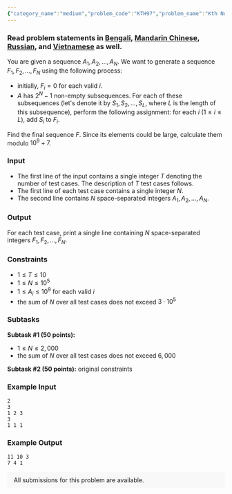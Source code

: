 ```yaml
---
{"category_name":"medium","problem_code":"KTH97","problem_name":"Kth Numbers","problemComponents":{"constraints":"","constraintsState":false,"subtasks":"","subtasksState":false,"inputFormat":"","inputFormatState":false,"outputFormat":"","outputFormatState":false,"sampleTestCases":{"0":{"id":1,"input":"2\r\n3\r\n1 2 3\r\n3\r\n1 1 1","output":"11 10 3\r\n7 4 1","explanation":"","isDeleted":false}}},"video_editorial_url":"","languages_supported":{"0":"CPP14","1":"C","2":"JAVA","3":"PYTH 3.6","4":"PYTH","5":"PYP3","6":"CS2","7":"ADA","8":"PYPY","9":"TEXT","10":"PAS fpc","11":"NODEJS","12":"RUBY","13":"PHP","14":"GO","15":"HASK","16":"TCL","17":"PERL","18":"SCALA","19":"LUA","20":"kotlin","21":"BASH","22":"JS","23":"LISP sbcl","24":"rust","25":"PAS gpc","26":"BF","27":"CLOJ","28":"R","29":"D","30":"CAML","31":"FORT","32":"ASM","33":"swift","34":"FS","35":"WSPC","36":"LISP clisp","37":"SQL","38":"SCM guile","39":"PERL6","40":"ERL","41":"CLPS","42":"ICK","43":"NICE","44":"PRLG","45":"ICON","46":"COB","47":"SCM chicken","48":"PIKE","49":"SCM qobi","50":"ST","51":"NEM"},"max_timelimit":3,"source_sizelimit":50000,"problem_author":"jafarbadour","problem_tester":null,"date_added":"26-10-2019","tags":{"0":"fast","1":"jafarbadour","2":"jafarbadour","3":"ltime77"},"problem_difficulty_level":"Medium","best_tag":"Fast Fourier Transform","editorial_url":"https://discuss.codechef.com/problems/KTH97","time":{"view_start_date":1572111000,"submit_start_date":1572111000,"visible_start_date":1572111000,"end_date":1735669800},"is_direct_submittable":false,"problemDiscussURL":"https://discuss.codechef.com/search?q=KTH97","is_proctored":false,"visitedContests":{},"layout":"problem"}
---
```

### Read problem statements in [Bengali](https://www.codechef.com/download/translated/LTIME77/bengali/KTH97.pdf), [Mandarin Chinese](https://www.codechef.com/download/translated/LTIME77/mandarin/KTH97.pdf), [Russian](https://www.codechef.com/download/translated/LTIME77/russian/KTH97.pdf), and [Vietnamese](https://www.codechef.com/download/translated/LTIME77/vietnamese/KTH97.pdf) as well.

You are given a sequence $A_1, A_2, \ldots, A_N$. We want to generate a sequence $F_1, F_2, \ldots, F_N$ using the following process:
- initially, $F_i = 0$ for each valid $i$.
- $A$ has $2^N-1$ non-empty subsequences. For each of these subsequences (let's denote it by $S_1, S_2, \ldots, S_L$, where $L$ is the length of this subsequence), perform the following assignment: for each $i$ ($1 \le i \le L$), add $S_i$ to $F_i$.

Find the final sequence $F$. Since its elements could be large, calculate them modulo $10^9+7$.

### Input
- The first line of the input contains a single integer $T$ denoting the number of test cases. The description of $T$ test cases follows.
- The first line of each test case contains a single integer $N$.
- The second line contains $N$ space-separated integers $A_1, A_2, \ldots, A_N$.

### Output
For each test case, print a single line containing $N$ space-separated integers $F_1, F_2, \ldots, F_N$.

### Constraints 
- $1 \le T \le 10$
- $1 \le N \le 10^5$
- $1 \le A_i \le 10^9$ for each valid $i$
- the sum of $N$ over all test cases does not exceed $3 \cdot 10^5$

### Subtasks
**Subtask #1 (50 points):**
- $1 \le N \le 2,000$
- the sum of $N$ over all test cases does not exceed $6,000$

**Subtask #2 (50 points):** original constraints

### Example Input
```
2
3
1 2 3
3
1 1 1
```

### Example Output
```
11 10 3
7 4 1
```

<aside style='background: #f8f8f8;padding: 10px 15px;'><div>All submissions for this problem are available.</div></aside>